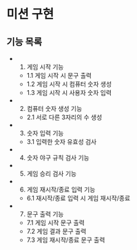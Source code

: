 # 미션 구현

## 기능 목록

- 1. 게임 시작 기능
  - 1.1 게임 시작 시 문구 출력
  - 1.2 게임 시작 시 컴퓨터 숫자 생성
  - 1.3 게임 시작 시 사용자 숫자 입력
- 2. 컴퓨터 숫자 생성 기능
  - 2.1 서로 다른 3자리의 수 생성
- 3. 숫자 입력 기능
  - 3.1 입력한 숫자 유효성 검사 
- 4. 숫자 야구 규칙 검사 기능
- 5. 게임 승리 검사 기능
- 6. 게임 재시작/종료 입력 기능
  - 6.1 재시작/종료 입력 시 게임 재시작/종료 
- 7. 문구 출력 기능
  - 7.1 게임 시작 문구 출력
  - 7.2 게임 결과 문구 출력
  - 7.3 게임 재시작/종료 문구 출력